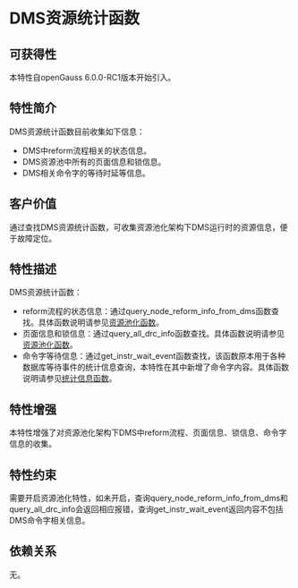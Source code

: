 # DMS资源统计函数

## 可获得性<a name="section15406143204715"></a>

本特性自openGauss 6.0.0-RC1版本开始引入。

## 特性简介<a name="section740615433477"></a>

DMS资源统计函数目前收集如下信息：

-   DMS中reform流程相关的状态信息。
-   DMS资源池中所有的页面信息和锁信息。
-   DMS相关命令字的等待时延等信息。

## 客户价值<a name="section13406743164715"></a>

通过查找DMS资源统计函数，可收集资源池化架构下DMS运行时的资源信息，便于故障定位。

## 特性描述<a name="section16406154310471"></a>

DMS资源统计函数：

-   reform流程的状态信息：通过query_node_reform_info_from_dms函数查找。具体函数说明请参见[资源池化函数](../SQLReference/资源池化函数.md)。
-   页面信息和锁信息：通过query_all_drc_info函数查找。具体函数说明请参见[资源池化函数](../SQLReference/资源池化函数.md)。
-   命令字等待信息：通过get_instr_wait_event函数查找，该函数原本用于各种数据库等待事件的统计信息查询，本特性在其中新增了命令字内容。具体函数说明请参见[统计信息函数](../SQLReference/统计信息函数.md)。

## 特性增强<a name="section1340684315478"></a>

本特性增强了对资源池化架构下DMS中reform流程、页面信息、锁信息、命令字信息的收集。

## 特性约束<a name="section06531946143616"></a>

需要开启资源池化特性，如未开启，查询query_node_reform_info_from_dms和query_all_drc_info会返回相应报错，查询get_instr_wait_event返回内容不包括DMS命令字相关信息。

## 依赖关系<a name="section8406643144716"></a>

无。